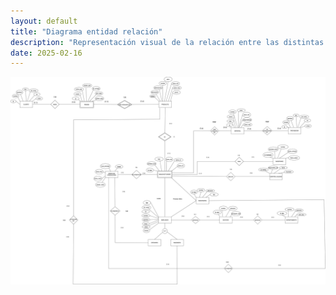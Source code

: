 ```yaml
---
layout: default
title: "Diagrama entidad relación"
description: "Representación visual de la relación entre las distintas entidades del módulo de producción"
date: 2025-02-16
---
```


![Esquema relacional](images/entidad_relacion.png "Diagrama de entidad relación del módulo de producción")
